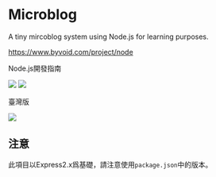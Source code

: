 # Microblog

A tiny mircoblog system using Node.js for learning purposes.

https://www.byvoid.com/project/node

Node.js開發指南

![](https://www.byvoid.com/upload/wp/2012/07/%E5%B0%81%E9%9D%A2-232x300.jpg)
![](https://www.byvoid.com/upload/wp/2012/07/%E5%B0%81%E5%BA%95-222x300.jpg)

臺灣版

![](https://www.byvoid.com/upload/projects/node/node-tw-s.jpg)

## 注意

此項目以Express2.x爲基礎，請注意使用`package.json`中的版本。
